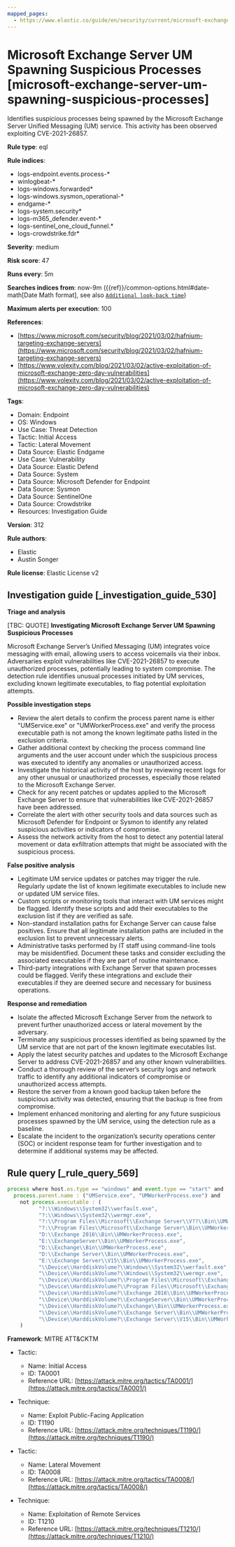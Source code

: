```yaml
---
mapped_pages:
  - https://www.elastic.co/guide/en/security/current/microsoft-exchange-server-um-spawning-suspicious-processes.html
---
```


# Microsoft Exchange Server UM Spawning Suspicious Processes [microsoft-exchange-server-um-spawning-suspicious-processes]

Identifies suspicious processes being spawned by the Microsoft Exchange Server Unified Messaging (UM) service. This activity has been observed exploiting CVE-2021-26857.

**Rule type**: eql

**Rule indices**:

* logs-endpoint.events.process-*
* winlogbeat-*
* logs-windows.forwarded*
* logs-windows.sysmon_operational-*
* endgame-*
* logs-system.security*
* logs-m365_defender.event-*
* logs-sentinel_one_cloud_funnel.*
* logs-crowdstrike.fdr*

**Severity**: medium

**Risk score**: 47

**Runs every**: 5m

**Searches indices from**: now-9m ({{ref}}/common-options.html#date-math[Date Math format], see also [`Additional look-back time`](docs-content://solutions/security/detect-and-alert/create-detection-rule.md#rule-schedule))

**Maximum alerts per execution**: 100

**References**:

* [https://www.microsoft.com/security/blog/2021/03/02/hafnium-targeting-exchange-servers](https://www.microsoft.com/security/blog/2021/03/02/hafnium-targeting-exchange-servers)
* [https://www.volexity.com/blog/2021/03/02/active-exploitation-of-microsoft-exchange-zero-day-vulnerabilities](https://www.volexity.com/blog/2021/03/02/active-exploitation-of-microsoft-exchange-zero-day-vulnerabilities)

**Tags**:

* Domain: Endpoint
* OS: Windows
* Use Case: Threat Detection
* Tactic: Initial Access
* Tactic: Lateral Movement
* Data Source: Elastic Endgame
* Use Case: Vulnerability
* Data Source: Elastic Defend
* Data Source: System
* Data Source: Microsoft Defender for Endpoint
* Data Source: Sysmon
* Data Source: SentinelOne
* Data Source: Crowdstrike
* Resources: Investigation Guide

**Version**: 312

**Rule authors**:

* Elastic
* Austin Songer

**Rule license**: Elastic License v2

## Investigation guide [_investigation_guide_530]

**Triage and analysis**

[TBC: QUOTE]
**Investigating Microsoft Exchange Server UM Spawning Suspicious Processes**

Microsoft Exchange Server’s Unified Messaging (UM) integrates voice messaging with email, allowing users to access voicemails via their inbox. Adversaries exploit vulnerabilities like CVE-2021-26857 to execute unauthorized processes, potentially leading to system compromise. The detection rule identifies unusual processes initiated by UM services, excluding known legitimate executables, to flag potential exploitation attempts.

**Possible investigation steps**

* Review the alert details to confirm the process parent name is either "UMService.exe" or "UMWorkerProcess.exe" and verify the process executable path is not among the known legitimate paths listed in the exclusion criteria.
* Gather additional context by checking the process command line arguments and the user account under which the suspicious process was executed to identify any anomalies or unauthorized access.
* Investigate the historical activity of the host by reviewing recent logs for any other unusual or unauthorized processes, especially those related to the Microsoft Exchange Server.
* Check for any recent patches or updates applied to the Microsoft Exchange Server to ensure that vulnerabilities like CVE-2021-26857 have been addressed.
* Correlate the alert with other security tools and data sources such as Microsoft Defender for Endpoint or Sysmon to identify any related suspicious activities or indicators of compromise.
* Assess the network activity from the host to detect any potential lateral movement or data exfiltration attempts that might be associated with the suspicious process.

**False positive analysis**

* Legitimate UM service updates or patches may trigger the rule. Regularly update the list of known legitimate executables to include new or updated UM service files.
* Custom scripts or monitoring tools that interact with UM services might be flagged. Identify these scripts and add their executables to the exclusion list if they are verified as safe.
* Non-standard installation paths for Exchange Server can cause false positives. Ensure that all legitimate installation paths are included in the exclusion list to prevent unnecessary alerts.
* Administrative tasks performed by IT staff using command-line tools may be misidentified. Document these tasks and consider excluding the associated executables if they are part of routine maintenance.
* Third-party integrations with Exchange Server that spawn processes could be flagged. Verify these integrations and exclude their executables if they are deemed secure and necessary for business operations.

**Response and remediation**

* Isolate the affected Microsoft Exchange Server from the network to prevent further unauthorized access or lateral movement by the adversary.
* Terminate any suspicious processes identified as being spawned by the UM service that are not part of the known legitimate executables list.
* Apply the latest security patches and updates to the Microsoft Exchange Server to address CVE-2021-26857 and any other known vulnerabilities.
* Conduct a thorough review of the server’s security logs and network traffic to identify any additional indicators of compromise or unauthorized access attempts.
* Restore the server from a known good backup taken before the suspicious activity was detected, ensuring that the backup is free from compromise.
* Implement enhanced monitoring and alerting for any future suspicious processes spawned by the UM service, using the detection rule as a baseline.
* Escalate the incident to the organization’s security operations center (SOC) or incident response team for further investigation and to determine if additional systems may be affected.


## Rule query [_rule_query_569]

```js
process where host.os.type == "windows" and event.type == "start" and
  process.parent.name : ("UMService.exe", "UMWorkerProcess.exe") and
    not process.executable : (
          "?:\\Windows\\System32\\werfault.exe",
          "?:\\Windows\\System32\\wermgr.exe",
          "?:\\Program Files\\Microsoft\\Exchange Server\\V??\\Bin\\UMWorkerProcess.exe",
          "?:\\Program Files\\Microsoft\\Exchange Server\\Bin\\UMWorkerProcess.exe",
          "D:\\Exchange 2016\\Bin\\UMWorkerProcess.exe",
          "E:\\ExchangeServer\\Bin\\UMWorkerProcess.exe",
          "D:\\Exchange\\Bin\\UMWorkerProcess.exe",
          "D:\\Exchange Server\\Bin\\UMWorkerProcess.exe",
          "E:\\Exchange Server\\V15\\Bin\\UMWorkerProcess.exe",
          "\\Device\\HarddiskVolume?\\Windows\\System32\\werfault.exe",
          "\\Device\\HarddiskVolume?\\Windows\\System32\\wermgr.exe",
          "\\Device\\HarddiskVolume?\\Program Files\\Microsoft\\Exchange Server\\V??\\Bin\\UMWorkerProcess.exe",
          "\\Device\\HarddiskVolume?\\Program Files\\Microsoft\\Exchange Server\\Bin\\UMWorkerProcess.exe",
          "\\Device\\HarddiskVolume?\\Exchange 2016\\Bin\\UMWorkerProcess.exe",
          "\\Device\\HarddiskVolume?\\ExchangeServer\\Bin\\UMWorkerProcess.exe",
          "\\Device\\HarddiskVolume?\\Exchange\\Bin\\UMWorkerProcess.exe",
          "\\Device\\HarddiskVolume?\\Exchange Server\\Bin\\UMWorkerProcess.exe",
          "\\Device\\HarddiskVolume?\\Exchange Server\\V15\\Bin\\UMWorkerProcess.exe"
    )
```

**Framework**: MITRE ATT&CKTM

* Tactic:

    * Name: Initial Access
    * ID: TA0001
    * Reference URL: [https://attack.mitre.org/tactics/TA0001/](https://attack.mitre.org/tactics/TA0001/)

* Technique:

    * Name: Exploit Public-Facing Application
    * ID: T1190
    * Reference URL: [https://attack.mitre.org/techniques/T1190/](https://attack.mitre.org/techniques/T1190/)

* Tactic:

    * Name: Lateral Movement
    * ID: TA0008
    * Reference URL: [https://attack.mitre.org/tactics/TA0008/](https://attack.mitre.org/tactics/TA0008/)

* Technique:

    * Name: Exploitation of Remote Services
    * ID: T1210
    * Reference URL: [https://attack.mitre.org/techniques/T1210/](https://attack.mitre.org/techniques/T1210/)



